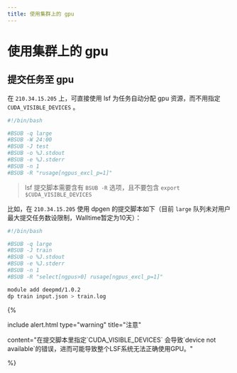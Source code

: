 ```yaml
---
title: 使用集群上的 gpu
---
```


# 使用集群上的 gpu

## 提交任务至 gpu

在 `210.34.15.205` 上，可直接使用 lsf 为任务自动分配 gpu 资源，而不用指定 `CUDA_VISIBLE_DEVICES` 。

```bash
#!/bin/bash

#BSUB -q large
#BSUB -W 24:00
#BSUB -J test
#BSUB -o %J.stdout
#BSUB -e %J.stderr
#BSUB -n 1
#BSUB -R "rusage[ngpus_excl_p=1]"
```

> lsf 提交脚本需要含有 `BSUB -R` 选项，且不要包含 `export $CUDA_VISIBLE_DEVICES`

比如，在 `210.34.15.205` 使用 dpgen 的提交脚本如下（目前 `large` 队列未对用户最大提交任务数设限制，Walltime暂定为10天）：

```bash
#!/bin/bash

#BSUB -q large
#BSUB -J train
#BSUB -o %J.stdout
#BSUB -e %J.stderr
#BSUB -n 1
#BSUB -R "select[ngpus>0] rusage[ngpus_excl_p=1]"

module add deepmd/1.0.2
dp train input.json > train.log
```

{%

include alert.html type="warning" title="注意"

content="在提交脚本里指定\`CUDA_VISIBLE_DEVICES\` 会导致\`device not available\`的错误，进而可能导致整个LSF系统无法正确使用GPU。"

%}